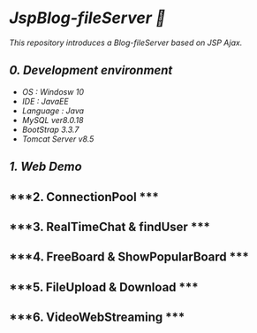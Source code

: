 # ***JspBlog-fileServer :eyes:***
*This repository introduces a Blog-fileServer based on JSP Ajax.*

## ***0. Development environment***
* *OS : Windosw 10*
* *IDE : JavaEE*
* *Language : Java*
* *MySQL ver8.0.18*
* *BootStrap 3.3.7*
* *Tomcat Server v8.5*

## ***1. Web Demo***

## ***2. ConnectionPool ***

## ***3. RealTimeChat & findUser ***

## ***4. FreeBoard & ShowPopularBoard ***

## ***5. FileUpload & Download ***

## ***6. VideoWebStreaming ***



